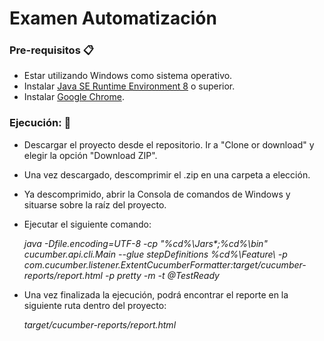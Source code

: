 # Examen Automatización


### Pre-requisitos 📋

* Estar utilizando Windows como sistema operativo.
* Instalar [Java SE Runtime Environment 8](https://www.oracle.com/technetwork/java/javase/downloads/jre8-downloads-2133155.html) o superior.
* Instalar [Google Chrome](https://www.google.com/chrome/).

### Ejecución: 🚀

* Descargar el proyecto desde el repositorio. Ir a "Clone or download" y elegir la opción "Download ZIP".
* Una vez descargado, descomprimir el .zip en una carpeta a elección.
* Ya descomprimido, abrir la Consola de comandos de Windows y situarse sobre la raíz del proyecto.
* Ejecutar el siguiente comando:

  _java -Dfile.encoding=UTF-8 -cp "%cd%\Jars\*;%cd%\bin" cucumber.api.cli.Main --glue stepDefinitions %cd%\Feature\ -p    com.cucumber.listener.ExtentCucumberFormatter:target/cucumber-reports/report.html -p pretty -m -t @TestReady_

* Una vez finalizada la ejecución, podrá encontrar el reporte en la siguiente ruta dentro del proyecto:

  _target/cucumber-reports/report.html_


